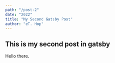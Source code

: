 ```yaml
---
path: "/post-2"
date: "2022"
title: "My Second Gatsby Post"
author: "eT. Hop"
---
```


## This is my second post in gatsby

Hello there.

